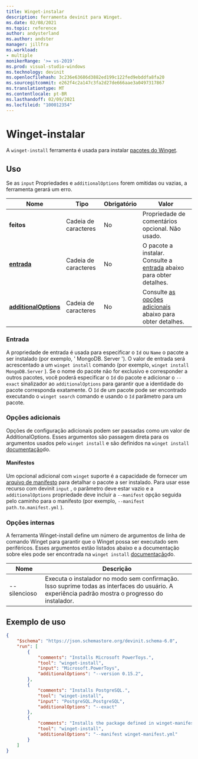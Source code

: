 ```yaml
---
title: Winget-instalar
description: ferramenta devinit para Winget.
ms.date: 02/08/2021
ms.topic: reference
author: andysterland
ms.author: andster
manager: jillfra
ms.workload:
- multiple
monikerRange: '>= vs-2019'
ms.prod: visual-studio-windows
ms.technology: devinit
ms.openlocfilehash: 3c236e63686d3882ed199c122fed9ebddfa8fa20
ms.sourcegitcommit: e262f4c2a147c3fa2d27de666aae3a0497317867
ms.translationtype: MT
ms.contentlocale: pt-BR
ms.lasthandoff: 02/09/2021
ms.locfileid: "100012354"
---
```

# <a name="winget-install"></a>Winget-instalar

A `winget-install` ferramenta é usada para instalar [pacotes do Winget](https://docs.microsoft.com/windows/package-manager/winget/).

## <a name="usage"></a>Uso

Se as `input` Propriedades e `additionalOptions` forem omitidas ou vazias, a ferramenta gerará um erro.

| Nome                                         | Tipo   | Obrigatório | Valor                                                                             |
|----------------------------------------------|--------|----------|-----------------------------------------------------------------------------------|
| **feitos**                                 | Cadeia de caracteres | No       | Propriedade de comentários opcional. Não usado.                                             |
| [**entrada**](#input)                          | Cadeia de caracteres | No       | O pacote a instalar. Consulte a [entrada](#input) abaixo para obter detalhes.                    |
| [**additionalOptions**](#additional-options) | Cadeia de caracteres | No       | Consulte [as opções adicionais](#additional-options) abaixo para obter detalhes.                  |

### <a name="input"></a>Entrada

A propriedade de entrada é usada para especificar o `Id` ou `Name` o pacote a ser instalado (por exemplo, ' MongoDB. Server '). O valor de entrada será acrescentado a um `winget install` comando (por exemplo, `winget install MongoDB.Server` ). Se o nome do pacote não for exclusivo e corresponder a outros pacotes, você poderá especificar o `Id` do pacote e adicionar o `--exact` sinalizador ao `additionalOptions` para garantir que a identidade do pacote corresponda exatamente. O `Id` de um pacote pode ser encontrado executando o `winget search` comando e usando o `Id` parâmetro para um pacote.  

### <a name="additional-options"></a>Opções adicionais

Opções de configuração adicionais podem ser passadas como um valor de AdditionalOptions. Esses argumentos são passagem direta para os argumentos usados pelo `winget install` e são definidos na `winget install` [documentação](https://docs.microsoft.com/windows/package-manager/winget/install)do.

#### <a name="manifests"></a>Manifestos

Um opcional adicional com `winget` suporte é a capacidade de fornecer um [arquivo de manifesto](https://docs.microsoft.com/windows/package-manager/winget/install#local-install) para detalhar o pacote a ser instalado. Para usar esse recurso com devinit `input` , o parâmetro deve estar vazio e a `additionalOptions` propriedade deve incluir a `--manifest` opção seguida pelo caminho para o manifesto (por exemplo, `--manifest path.to.manifest.yml` ).

### <a name="built-in-options"></a>Opções internas

A ferramenta Winget-install define um número de argumentos de linha de comando Winget para garantir que o Winget possa ser executado sem periféricos. Esses argumentos estão listados abaixo e a documentação sobre eles pode ser encontrada na `winget install` [documentação](https://docs.microsoft.com/windows/package-manager/winget/install)do.

| Nome     | Descrição                                                                                                                       |
|----------|-----------------------------------------------------------------------------------------------------------------------------------|
| --silencioso | Executa o instalador no modo sem confirmação. Isso suprime todas as interfaces do usuário. A experiência padrão mostra o progresso do instalador.                       | 

## <a name="example-usage"></a>Exemplo de uso

```json
{
    "$schema": "https://json.schemastore.org/devinit.schema-6.0",
    "run": [
        {
            "comments": "Installs Microsoft PowerToys.",
            "tool": "winget-install",
            "input": "Microsoft.PowerToys",
            "additionalOptions": "--version 0.15.2",
        },
        {
            "comments": "Installs PostgreSQL.",
            "tool": "winget-install",
            "input": "PostgreSQL.PostgreSQL",
            "additionalOptions": "--exact"
        },
        {
            "comments": "Installs the package defined in winget-manifest.yml.",
            "tool": "winget-install",
            "additionalOptions": "--manifest winget-manifest.yml"
        }
    ]
}
```

